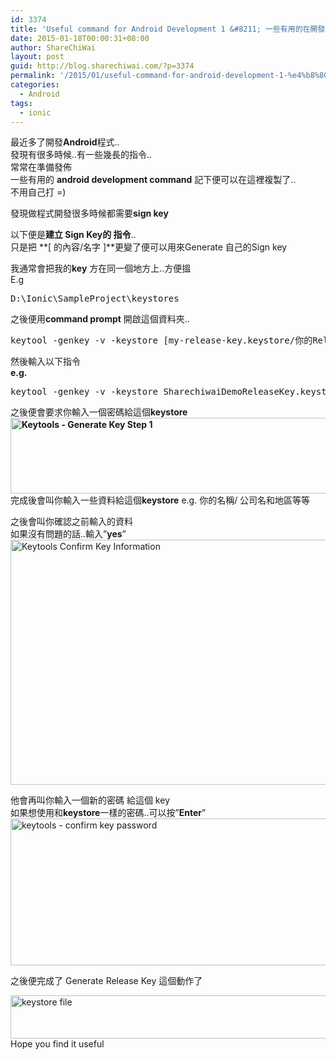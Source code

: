 ```yaml
---
id: 3374
title: 'Useful command for Android Development 1 &#8211; 一些有用的在開發Android程式時幾有用的指令筆記'
date: 2015-01-18T00:00:31+08:00
author: ShareChiWai
layout: post
guid: http://blog.sharechiwai.com/?p=3374
permalink: '/2015/01/useful-command-for-android-development-1-%e4%b8%80%e4%ba%9b%e6%9c%89%e7%94%a8%e7%9a%84%e5%9c%a8%e9%96%8b%e7%99%bcandroid%e7%a8%8b%e5%bc%8f%e6%99%82%e5%b9%be%e6%9c%89%e7%94%a8%e7%9a%84%e6%8c%87/'
categories:
  - Android
tags:
  - ionic
---
```

最近多了開發**Android**程式..  
發現有很多時候..有一些幾長的指令..  
常常在準備發佈  
一些有用的 **android development command** 記下便可以在這裡複製了..  
不用自己打 =)

發現做程式開發很多時候都需要**sign key**

以下便是**建立 Sign Key的 指令**..  
只是把 **[ 的內容/名字 ]**更變了便可以用來Generate 自己的Sign key

我通常會把我的**key** 方在同一個地方上..方便搵  
E.g

<pre>D:\Ionic\SampleProject\keystores
</pre>

之後便用**command prompt** 開啟這個資料夾..

<pre>keytool -genkey -v -keystore [my-release-key.keystore/你的Release Key的名.keystore] -alias [alias_name/別名] -keyalg RSA -keysize 2048 -validity 10000
</pre>

然後輸入以下指令  
**e.g.**

<pre>keytool -genkey -v -keystore SharechiwaiDemoReleaseKey.keystore -alias ShareChiWaiDemoReleaseKey -keyalg RSA -keysize 2048 -validity 10000
</pre>

之後便會要求你輸入一個密碼給這個**keystore  
<img class="alignnone" src="https://i2.wp.com/farm8.static.flickr.com/7423/16176438129_1d54901293_z.jpg?resize=625%2C121" alt="Keytools - Generate Key Step 1" width="625" height="121" data-recalc-dims="1" />**  
完成後會叫你輸入一些資料給這個**keystore** e.g. 你的名稱/ 公司名和地區等等

之後會叫你確認之前輸入的資料  
如果沒有問題的話..輸入&#8221;**yes**&#8221;  
<img class="alignnone" src="https://i1.wp.com/farm8.static.flickr.com/7317/16175036718_652eae6fe1_z.jpg?resize=625%2C392" alt="Keytools Confirm Key Information" width="625" height="392" data-recalc-dims="1" /> 

他會再叫你輸入一個新的密碼 給這個 key  
如果想使用和**keystore**一樣的密碼..可以按&#8221;**Enter**&#8221;  
<img class="alignnone" src="https://i0.wp.com/farm9.static.flickr.com/8609/16175036698_7607366497_z.jpg?resize=625%2C235" alt="keytools - confirm key password" width="625" height="235" data-recalc-dims="1" /> 

之後便完成了 Generate Release Key 這個動作了

<img class="alignnone" src="https://i1.wp.com/farm8.static.flickr.com/7356/16176768317_9b2f2b66d9_z.jpg?resize=625%2C69" alt="keystore file" width="625" height="69" data-recalc-dims="1" />  
Hope you find it useful